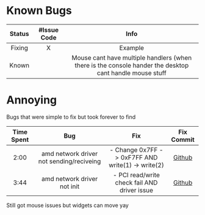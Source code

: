 
# Known Bugs
| Status | #Issue Code |                                                  Info                                                   |
|:------:|:-----------:|:-------------------------------------------------------------------------------------------------------:|
| Fixing |      X      |                                                 Example                                                 |
| Known  |             | Mouse cant have multiple handlers (when there is the console hander the desktop cant handle mouse stuff |


# Annoying
Bugs that were simple to fix but took forever to find

| Time Spent |                   Bug                    |                        Fix                        |                                           Fix Commit                                            |
|:----------:|:----------------------------------------:|:-------------------------------------------------:|:-----------------------------------------------------------------------------------------------:|
|    2:00    | amd network driver not sending/reciveing | - Change 0x7FF -> 0xF7FF AND write(1) -> write(2) | [Github](https://github.com/maxtyson123/max-os/commit/4a0a080a271a9bf27d9cc3701c7d32b40aa2bab3) |
|    3:44    |       amd network driver not init        |   - PCI read/write check fail AND driver issue    | [Github](https://github.com/maxtyson123/max-os/commit/4a0a080a271a9bf27d9cc3701c7d32b40aa2bab3) |


Still got mouse issues but widgets can move yay
